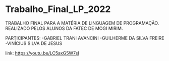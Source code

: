 # Trabalho_Final_LP_2022


TRABALHO FINAL PARA A MATÉRIA DE LINGUAGEM DE PROGRAMAÇÃO.
REALIZADO PELOS ALUNOS DA FATEC DE MOGI MIRIM.

PARTICIPANTES:
-GABRIEL TRANI AVANCINI
-GUILHERME DA SILVA FREIRE
-VINÍCIUS SILVA DE JESUS

link: https://youtu.be/LC5axG5W7sI
